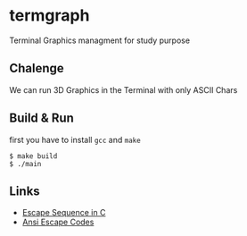 # termgraph

Terminal Graphics managment for study purpose

## Chalenge 
We can run 3D Graphics in the Terminal with only ASCII Chars

## Build & Run
first you have to install `gcc` and `make`

```shell
$ make build
$ ./main
```

## Links

- [Escape Sequence in C](https://en.wikipedia.org/wiki/Escape_sequences_in_C)
- [Ansi Escape Codes](https://en.wikipedia.org/wiki/ANSI_escape_code)

